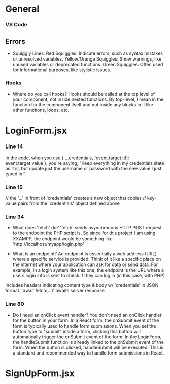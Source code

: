 # General #
### VS Code
## Errors
- Squiggly Lines:
Red Squiggles: Indicate errors, such as syntax mistakes or unresolved variables.
Yellow/Orange Squiggles: Show warnings, like unused variables or deprecated functions.
Green Squiggles: Often used for informational purposes, like stylistic issues.

### Hooks
- Where do you call hooks?
Hooks should be called at the top level of your component, not inside nested functions. 
By top-level, I mean in the function for the component itself and not inside any blocks in it like other functions, loops, etc.

# LoginForm.jsx #
### Line 14
In the code, when you use
{ ...credentials, [event.target.id]: event.target.value },
you're saying, "Keep everything in my credentials state as it is, but update just the
username or password with the new value I just typed in."

### Line 15
// the '...' in front of 'credentials' creates a new object that copies
// key-value pairs from the 'credentials' object defined above

### Line 34
- What does 'fetch' do?
'fetch' sends asynchronous HTTP POST request to the endpoint the PHP script is.
So since for this project I am using XXAMPP, the endpoint would be something like
'http://localhost/myapp/login.php'

- What is an endpoint?
An endpoint is essentially a web address (URL) where a specific service is provided. Think of it like a specific place on the internet where your application can ask for data or send data. For example, in a login system like this one, the endpoint is the URL where a users login info is sent to check if they can log in (in this case, with PHP)

Includes headers indicating content type & body w/ 'credentials' in JSON format.
'await fetch(...)' awaits server response

### Line 80
- Do I need an onClick event handler?
You don't need an onClick handler for the button in your form. In a React form, the onSubmit event of the form is typically used to handle form submissions. When you set the button type to "submit" inside a form, clicking this button will automatically trigger the onSubmit event of the form.
In the LoginForm, the handleSubmit function is already linked to the onSubmit event of the form. When the button is clicked, handleSubmit will be executed. This is a standard and recommended way to handle form submissions in React.

# SignUpForm.jsx #
